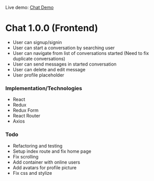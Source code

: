 Live demo: [Chat Demo](http://chatappdemoversion.herokuapp.com)

# Chat 1.0.0 (Frontend)
- User can signup/signin
- User can start a conversation by searching user
- User can navigate from list of conversations started (Need to fix duplicate conversations)
- User can send messages in started conversation
- User can delete and edit message
- User profile placeholder

### Implementation/Technologies
- React
- Redux
- Redux Form
- React Router
- Axios

### Todo
- Refactoring and testing
- Setup index route and fix home page
- Fix scrolling
- Add container with online users
- Add avatars for profile picture
- Fix css and stylize
